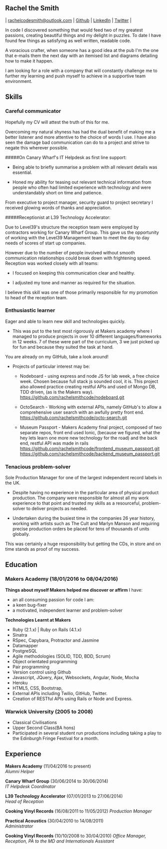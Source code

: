 
## Rachel the Smith

| rachelcodesmith@outlook.com |
[Github](www.github.com/rachelsmithcode) | [LinkedIn](https://uk.linkedin.com/in/rachel-smith-1489a458) | [Twitter](@RachelCodeCraft) |

In code I discovered something that would feed two of my greatest passions, creating beautiful things and my delight in puzzles. To date I have found few things as satisfying as well written, readable code.

A voracious crafter, when someone has a good idea at the pub I'm the one that e-mails them the next day with an itemised list and diagrams detailing how to make it happen.

I am looking for a role with a company that will constantly challenge me to further my learning and push myself to achieve in a supportive team environment.


## Skills

### Careful communicator

Hopefully my CV will attest the truth of this for me.

Overcoming my natural shyness has had the dual benefit of making me a better listener and more attentive to the choice of words I use. I have also seen the damage bad communication can do to a project and strive to negate this wherever possible.

#####On Canary Wharf's IT Helpdesk as first line support:

  + Being able to briefly summarise a problem with       all relevant details was essential.

  + Honed my ability for teasing out relevant technical information from people who often had limited experience with technology and were understandably short on time and patience.

From executive to project manager, security guard to project secretary I received glowing words of thanks and appreciation.

#####Receptionist at L39 Technology Accelerator:

  Due to Level39's structure the reception team were employed by contractors working for Canary
  Wharf Group. This gave us the opportunity of working with the Level39 Management team to meet the day to day needs of scores of start up companies.

  However due to the number of people involved without smooth communication relationships could break down with frightening speed. Reception was worked closely with all teams:

  + I focused on keeping this communication clear and healthy.

  + I adjusted my tone and manner as required for the situation.

  I believe this skill was one of those primarily responsible for my promotion to head of the reception team.


### Enthusiastic learner

Eager and able to learn new skill and technologies quickly.

- This was put to the test most rigorously at Makers academy where I managed to produce projects in over 10 different languages/frameworks in 12 weeks. 7 of these were part of the curriculum, 3 we just picked up for fun and because they suited the task at hand.

You are already on my GitHub, take a look around!

- Projects of particular interest may be:

  - Nodeboard - using express and node JS for lab week, a free choice week. Chosen because full stack js sounded cool, it is. This project also allowed practice creating restful APIs and used of Mongo DB, TDD driven, (as is the Makers way).
  https://github.com/rachelsmithcode/nodeboard.git

  - OctoSearch - Working with external APIs, namely GitHub's to allow a comprehensive user search with an awfully pretty front end.
  https://github.com/rachelsmithcode/octo-search.git

  - Museum Passport - Makers Academy final project, composed of two separate repos, front end used Ionic, (because we figured, what the hey lets learn one more new technology for the road) and the back end, restful API was made in rails
  https://github.com/rachelsmithcode/frontend_museum_passport.git
  https://github.com/rachelsmithcode/backend_museum_passport.git


### Tenacious problem-solver

Sole Production Manager for one of the largest independent record labels in the UK.

  + Despite having no experience in the particular area of physical product production. The company were responsible for almost all my work experience to that point and trusted my skills as a resourceful, problem-solver to deliver projects as needed.

  + Undertaken during the busiest time in the companies 26 year history, working with artists such as The Cult and Marlyn Manson and requiring precise production orders be placed for tens of thousands of units globally.

This was certainly a huge responsibility but getting the CDs, in store and on time stands as proof of my success.   

## Education

### Makers Academy (18/01/2016 to 08/04/2016)

**Things about myself Makers helped me discover or affirm**
I have:
- an all consuming passion for code
I am:
- a keen bug-fixer
- a motivated, independent learner and problem-solver

**Technologies Learnt at Makers**
+ Ruby (2.1.x) | Ruby on Rails (4.1.x)
+ Sinatra
+ RSpec, Capybara, Protractor and Jasmine
+ Datamapper
+ PostgreSQL
+ Agile methodologies (SOLID, TDD, BDD, Scrum)
+ Object orientated programming
+ Pair programming
+ Version control using Github
+ Javascript, JQuery, Ajax, Websockets, Angular, Node, Mocha
+ Heroku
+ HTML5, CSS, Bootstrap,
+ External APIs including Twilio, GitHub, Twitter.
+ Creation of RESTful APIs using Rails or Node and Express.

### Warwick University (2005 to 2008)

- Classical Civilisations
- Upper Second Class(BA hons)
- Participated in several student run productions including taking a play to the Edinburgh Fringe Festival for a month.

## Experience

**Makers Academy** (11/04/2016 to present)  
*Alumni Helper*

**Canary Wharf Group** (30/06/2014 to 30/06/2014)  
*IT Helpdesk Coordinator*  

**L39 Technology Accelerator** (07/01/2013 to 27/06/2014)   
*Head of Reception*  

**Cooking Vinyl Records** (16/08/2011 to 11/05/2012)
*Production Manager*  

**Practical Acoustics** (30/04/2010 to 14/08/2011)  
*Administrator*  

**Cooking Vinyl Records** (10/10/2008 to 30/04/2010)
*Office Manager, Reception, PA to the MD and Internationals Assistant*  
